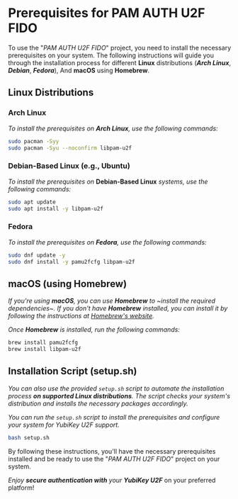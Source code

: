 # Prerequisites for PAM AUTH U2F FIDO

To use the "*PAM AUTH U2F FIDO*" project, you need to install the necessary prerequisites on your system. The following instructions will guide you through the installation process for different **Linux** distributions (***Arch Linux***, ***Debian***, ***Fedora***), And **macOS** using **Homebrew**.

## Linux Distributions

### Arch Linux

*To install the prerequisites on **Arch Linux**, use the following commands:*

```bash
sudo pacman -Syy
sudo pacman -Syu --noconfirm libpam-u2f
```

### Debian-Based Linux (e.g., Ubuntu)

*To install the prerequisites on* **Debian-Based Linux** *systems, use the following commands:*

```bash
sudo apt update
sudo apt install -y libpam-u2f
```

### Fedora

*To install the prerequisites on **Fedora**, use the following commands:*

```bash
sudo dnf update -y
sudo dnf install -y pamu2fcfg libpam-u2f
```

## macOS (using Homebrew)

*If you're using **macOS**, you can use **Homebrew** to ~install the required dependencies~. If you don't have **Homebrew** installed, you can install it by following the instructions at [Homebrew's website](https://brew.sh/).*

*Once **Homebrew** is installed, run the following commands:*

```bash
brew install pamu2fcfg
brew install libpam-u2f
```

## Installation Script (setup.sh)

*You can also use the provided `setup.sh` script to automate the installation process **on supported Linux distributions**. The script checks your system's distribution and installs the necessary packages accordingly.*

*You can run the `setup.sh` script to install the prerequisites and configure your system for YubiKey U2F support.*

```bash
bash setup.sh
```

By following these instructions, you'll have the necessary prerequisites installed and be ready to use the "*PAM AUTH U2F FIDO*" project on your system.

_Enjoy **secure authentication with** your **YubiKey U2F**_ on your preferred platform!
